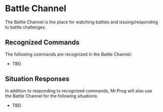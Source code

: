 # Battle Channel

The Battle Channel is the place for watching battles and issuing/responding to battle challenges. 

## Recognized Commands

The following commands are recognized in the Battle Channel:

* TBD

## Situation Responses

In addition to responding to recognized commands, Mr.Prog will also use the Battle Channel for the following situations:

* TBD